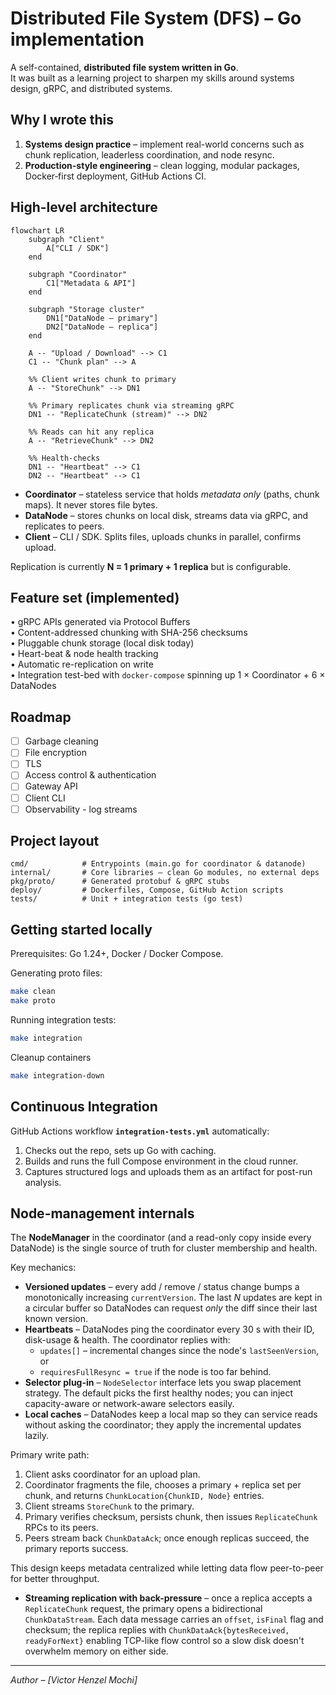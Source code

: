 # Distributed File System (DFS) – Go implementation

A self-contained, **distributed file system written in Go**.  
It was built as a learning project to sharpen my skills around systems design, gRPC, and distributed systems.

## Why I wrote this

1. **Systems design practice** – implement real-world concerns such as chunk replication, leaderless coordination, and node resync.
2. **Production-style engineering** – clean logging, modular packages, Docker‐first deployment, GitHub Actions CI.

## High-level architecture

```mermaid
flowchart LR
    subgraph "Client"
        A["CLI / SDK"]
    end

    subgraph "Coordinator"
        C1["Metadata & API"]
    end

    subgraph "Storage cluster"
        DN1["DataNode – primary"]
        DN2["DataNode – replica"]
    end

    A -- "Upload / Download" --> C1
    C1 -- "Chunk plan" --> A

    %% Client writes chunk to primary
    A -- "StoreChunk" --> DN1

    %% Primary replicates chunk via streaming gRPC
    DN1 -- "ReplicateChunk (stream)" --> DN2

    %% Reads can hit any replica
    A -- "RetrieveChunk" --> DN2

    %% Health-checks
    DN1 -- "Heartbeat" --> C1
    DN2 -- "Heartbeat" --> C1
```

* **Coordinator** – stateless service that holds _metadata only_ (paths, chunk maps). It never stores file bytes.  
* **DataNode** – stores chunks on local disk, streams data via gRPC, and replicates to peers.  
* **Client** – CLI / SDK. Splits files, uploads chunks in parallel, confirms upload.

Replication is currently **N = 1 primary + 1 replica** but is configurable.

## Feature set (implemented)

• gRPC APIs generated via Protocol Buffers  
• Content-addressed chunking with SHA-256 checksums  
• Pluggable chunk storage (local disk today)  
• Heart-beat & node health tracking  
• Automatic re-replication on write  
• Integration test-bed with `docker-compose` spinning up 1 × Coordinator + 6 × DataNodes

## Roadmap

- [ ] Garbage cleaning
- [ ] File encryption
- [ ] TLS
- [ ] Access control & authentication  
- [ ] Gateway API
- [ ] Client CLI
- [ ] Observability - log streams

## Project layout

```text
cmd/            # Entrypoints (main.go for coordinator & datanode)
internal/       # Core libraries – clean Go modules, no external deps
pkg/proto/      # Generated protobuf & gRPC stubs
deploy/         # Dockerfiles, Compose, GitHub Action scripts
tests/          # Unit + integration tests (go test)
```

## Getting started locally

Prerequisites: Go 1.24+, Docker / Docker Compose.

Generating proto files:
```bash
make clean
make proto
```

Running integration tests:

```bash
make integration
```

Cleanup containers
```bash
make integration-down
```

## Continuous Integration

GitHub Actions workflow **`integration-tests.yml`** automatically:
1. Checks out the repo, sets up Go with caching.  
2. Builds and runs the full Compose environment in the cloud runner.  
3. Captures structured logs and uploads them as an artifact for post-run analysis.

## Node-management internals

The **NodeManager** in the coordinator (and a read-only copy inside every DataNode) is the single source of truth for cluster membership and health.

Key mechanics:

* **Versioned updates** – every add / remove / status change bumps a monotonically increasing `currentVersion`.  The last *N* updates are kept in a circular buffer so DataNodes can request *only* the diff since their last known version.
* **Heartbeats** – DataNodes ping the coordinator every 30 s with their ID, disk-usage & health. The coordinator replies with:
  * `updates[]` – incremental changes since the node's `lastSeenVersion`, or
  * `requiresFullResync = true` if the node is too far behind.
* **Selector plug-in** – `NodeSelector` interface lets you swap placement strategy.  The default picks the first healthy nodes; you can inject capacity-aware or network-aware selectors easily.
* **Local caches** – DataNodes keep a local map so they can service reads without asking the coordinator; they apply the incremental updates lazily.

Primary write path:
1. Client asks coordinator for an upload plan.  
2. Coordinator fragments the file, chooses a primary + replica set per chunk, and returns `ChunkLocation{ChunkID, Node}` entries.
3. Client streams `StoreChunk` to the primary.  
4. Primary verifies checksum, persists chunk, then issues `ReplicateChunk` RPCs to its peers.  
5. Peers stream back `ChunkDataAck`; once enough replicas succeed, the primary reports success.

This design keeps metadata centralized while letting data flow peer-to-peer for better throughput.

* **Streaming replication with back-pressure** – once a replica accepts a `ReplicateChunk` request, the primary opens a bidirectional `ChunkDataStream`.  Each data message carries an `offset`, `isFinal` flag and checksum; the replica replies with `ChunkDataAck{bytesReceived, readyForNext}` enabling TCP-like flow control so a slow disk doesn't overwhelm memory on either side.

---

*Author – [Victor Henzel Mochi]* 